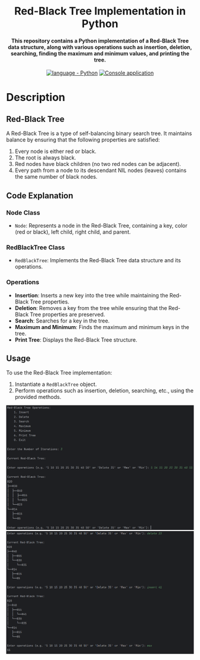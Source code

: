 <h1 align="center">
  <br>
  Red-Black Tree Implementation in Python
  <br>
</h1>

<h4 align="center">This repository contains a Python implementation of a Red-Black Tree data structure, along with various operations such as insertion, deletion, searching, finding the maximum and minimum values, and printing the tree.</h4>

<p align="center">
  <a href="https://"><img src="https://img.shields.io/badge/language-Python-2ea42f?logo=python" alt="language - Python"></a>
  <a href="https://"><img src="https://img.shields.io/badge/Console App-localhost-orange?logo=IDE" alt="Console application"></a>
  <br>
</p>

# Description

## Red-Black Tree

A Red-Black Tree is a type of self-balancing binary search tree. It maintains balance by ensuring that the following properties are satisfied:

1. Every node is either red or black.
2. The root is always black.
3. Red nodes have black children (no two red nodes can be adjacent).
4. Every path from a node to its descendant NIL nodes (leaves) contains the same number of black nodes.

## Code Explanation

### Node Class

- `Node`: Represents a node in the Red-Black Tree, containing a key, color (red or black), left child, right child, and parent.

### RedBlackTree Class

- `RedBlackTree`: Implements the Red-Black Tree data structure and its operations.

### Operations

- **Insertion**: Inserts a new key into the tree while maintaining the Red-Black Tree properties.
- **Deletion**: Removes a key from the tree while ensuring that the Red-Black Tree properties are preserved.
- **Search**: Searches for a key in the tree.
- **Maximum and Minimum**: Finds the maximum and minimum keys in the tree.
- **Print Tree**: Displays the Red-Black Tree structure.

## Usage

To use the Red-Black Tree implementation:

1. Instantiate a `RedBlackTree` object.
2. Perform operations such as insertion, deletion, searching, etc., using the provided methods.

![Screenshot](2.png)
![Screenshot](1.png)

